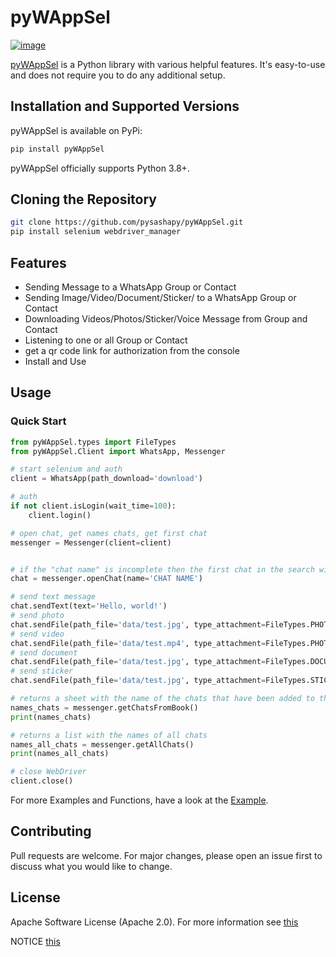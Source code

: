 # pyWAppSel
[![image](https://flat.badgen.net/badge/release/1.0.4/blue)](https://github.com/pysashapy/pyWAppSel)

[pyWAppSel](https://pypi.org/project/pyWAppSel/) is a Python library with various helpful features.
It's easy-to-use and does not require you to do any additional setup.


## Installation and Supported Versions

pyWAppSel is available on PyPi:

```bash
pip install pyWAppSel
```

pyWAppSel officially supports Python 3.8+.

## Cloning the Repository

```bash
git clone https://github.com/pysashapy/pyWAppSel.git
pip install selenium webdriver_manager
```

## Features

- Sending Message to a WhatsApp Group or Contact
- Sending Image/Video/Document/Sticker/ to a WhatsApp Group or Contact
- Downloading Videos/Photos/Sticker/Voice Message from Group and Contact
- Listening to one or all Group or Contact
- get a qr code link for authorization from the console
- Install and Use

## Usage

### Quick Start
```py
from pyWAppSel.types import FileTypes
from pyWAppSel.Client import WhatsApp, Messenger

# start selenium and auth
client = WhatsApp(path_download='download')

# auth
if not client.isLogin(wait_time=100):
    client.login()

# open chat, get names chats, get first chat
messenger = Messenger(client=client)


# if the "chat name" is incomplete then the first chat in the search will be selected
chat = messenger.openChat(name='CHAT NAME')

# send text message
chat.sendText(text='Hello, world!')
# send photo
chat.sendFile(path_file='data/test.jpg', type_attachment=FileTypes.PHOTO_VIDEO)
# send video
chat.sendFile(path_file='data/test.mp4', type_attachment=FileTypes.PHOTO_VIDEO)
# send document
chat.sendFile(path_file='data/test.jpg', type_attachment=FileTypes.DOCUMENT)
# send sticker
chat.sendFile(path_file='data/test.jpg', type_attachment=FileTypes.STICKER)

# returns a sheet with the name of the chats that have been added to the number book
names_chats = messenger.getChatsFromBook()
print(names_chats)

# returns a list with the names of all chats
names_all_chats = messenger.getAllChats()
print(names_all_chats)

# close WebDriver
client.close()
```

For more Examples and Functions, have a look at the [Example]((https://pypi.org/project/pyWAppSel/exemples)).

## Contributing

Pull requests are welcome. For major changes, please open an issue first to discuss what you would like to change.

## License

Apache Software License (Apache 2.0).
For more information see [this](https://pypi.org/project/pyWAppSel/LICENSE)

NOTICE [this](https://pypi.org/project/pyWAppSel/NOTICE)
